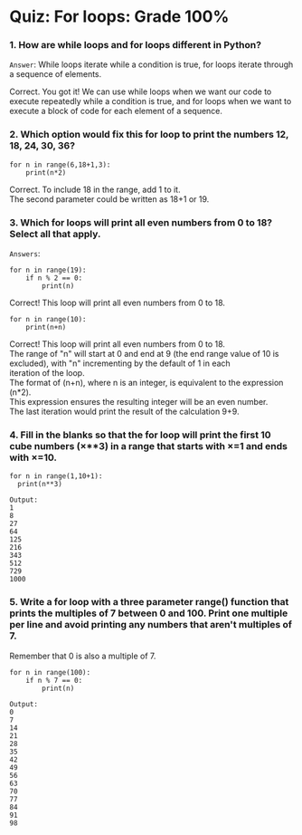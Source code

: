 # Quiz: For loops: Grade 100%

### 1. How are while loops and for loops different in Python?

`Answer`:
While loops iterate while a condition is true, for loops iterate
through a sequence of elements.

Correct. You got it! We can use while loops when we want our code 
to execute repeatedly while a condition is true, and for loops 
when we want to execute a block of code for each element of a sequence.  

### 2. Which option would fix this for loop to print the numbers 12, 18, 24, 30, 36?
~~~
for n in range(6,18+1,3):
    print(n*2)
~~~
Correct. To include 18 in the range, add 1 to it.   
The second parameter could be written as 18+1 or 19.   

### 3. Which for loops will print all even numbers from 0 to 18? Select all that apply.

`Answers`: 
~~~
for n in range(19):
    if n % 2 == 0:
        print(n)
~~~
Correct! This loop will print all even numbers from 0 to 18. 
~~~
for n in range(10):
    print(n+n)
~~~
Correct! This loop will print all even numbers from 0 to 18.   
The range of "n" will start at 0 and end at 9 (the end range value
of 10 is excluded), with "n" incrementing by the default of 1 in each   
iteration of the loop.    
The format of (n+n), where n is an integer, is equivalent to the
expression (n*2).   
This expression ensures the resulting integer will be an even number.   
The last iteration would print the result of the calculation 9+9.  


### 4. Fill in the blanks so that the for loop will print the first 10 cube numbers (×**3) in a range that starts with ×=1 and ends with ×=10.
~~~
for n in range(1,10+1):
  print(n**3)
  
Output:
1
8
27
64
125
216
343
512
729
1000
~~~

### 5. Write a for loop with a three parameter range() function that prints the multiples of 7 between 0 and 100. Print one multiple per line and avoid printing any numbers that aren't multiples of 7. 
Remember that 0 is also a multiple of 7.
~~~
for n in range(100): 
    if n % 7 == 0:
        print(n)
        
Output:
0
7
14
21
28
35
42
49
56
63
70
77
84
91
98
~~~
